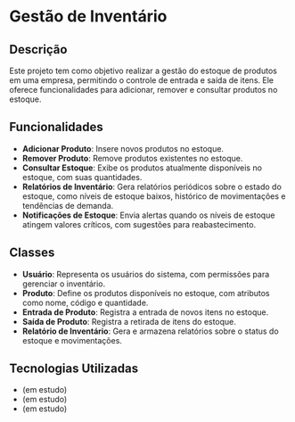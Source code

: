 
# Gestão de Inventário

## Descrição

Este projeto tem como objetivo realizar a gestão do estoque de produtos em uma empresa, permitindo o controle de entrada e saída de itens. Ele oferece funcionalidades para adicionar, remover e consultar produtos no estoque.

## Funcionalidades

- **Adicionar Produto**: Insere novos produtos no estoque.
- **Remover Produto**: Remove produtos existentes no estoque.
- **Consultar Estoque**: Exibe os produtos atualmente disponíveis no estoque, com suas quantidades.
- **Relatórios de Inventário**: Gera relatórios periódicos sobre o estado do estoque, como níveis de estoque baixos, histórico de movimentações e tendências de demanda.
- **Notificações de Estoque**: Envia alertas quando os níveis de estoque atingem valores críticos, com sugestões para reabastecimento.

## Classes

- **Usuário**: Representa os usuários do sistema, com permissões para gerenciar o inventário.
- **Produto**: Define os produtos disponíveis no estoque, com atributos como nome, código e quantidade.
- **Entrada de Produto**: Registra a entrada de novos itens no estoque.
- **Saída de Produto**: Registra a retirada de itens do estoque.
- **Relatório de Inventário**: Gera e armazena relatórios sobre o status do estoque e movimentações.

## Tecnologias Utilizadas

- (em estudo)
-  (em estudo)
-   (em estudo)
